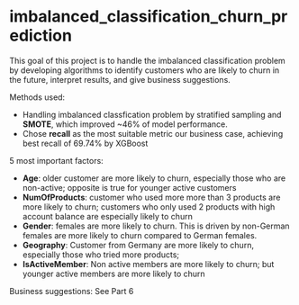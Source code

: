 # imbalanced_classification_churn_prediction
  This goal of this project is to handle the imbalanced classification problem by developing algorithms to identify customers who are likely to churn in the future, interpret results, and give business suggestions.

Methods used: 
- Handling imbalanced classfication problem by stratified sampling and **SMOTE**, which improved ~46% of model performance.
- Chose **recall** as the most suitable metric our business case, achieving best recall of 69.74% by XGBoost

5 most important factors:   
- **Age**: older customer are more likely to churn, especially those who are non-active; opposite is true for younger active customers 
-  **NumOfProducts**: customer who used more more than 3 products are more likely to churn; customers who only used 2 products with high account balance are especially likely to churn  
- **Gender**: females are more likely to churn. This is driven by non-German females are more likely to churn compared to German females.  
- **Geography**: Customer from Germany are more likely to churn, especially those who tried more products;  
- **IsActiveMember**: Non active members are more likely to churn; but younger active members are more likely to churn  
  
Business suggestions: See Part 6
    
